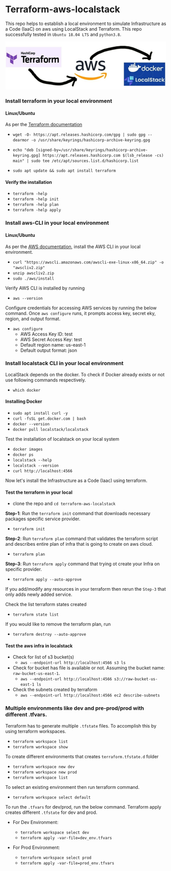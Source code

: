 # Terraform-aws-localstack
This repo helps to establish a local environment to simulate Infrastructure as a Code (IaaC) on aws using LocalStack and Terraform. This repo successfully tested in `Ubuntu 18.04 LTS` and `python3.8`.

![aws-infra-using-terraform-localstack](./images/1.jpeg)


### Install terraform in your local environment
#### Linux/Ubuntu
As per the [Terraform documentation](https://developer.hashicorp.com/terraform/downloads) 

- `wget -O- https://apt.releases.hashicorp.com/gpg | sudo gpg --dearmor -o /usr/share/keyrings/hashicorp-archive-keyring.gpg`

- `echo "deb [signed-by=/usr/share/keyrings/hashicorp-archive-keyring.gpg] https://apt.releases.hashicorp.com $(lsb_release -cs) main" | sudo tee /etc/apt/sources.list.d/hashicorp.list`

- `sudo apt update && sudo apt install terraform`

#### Verify the installation
- `terraform -help`
- `terraform -help init`
- `terraform -help plan`
- `terraform -help apply`

### Install aws-CLI in your local environment
#### Linux/Ubuntu
As per the [AWS documentation](https://docs.aws.amazon.com/cli/latest/userguide/getting-started-install.html), install the AWS CLI in your local environment.

- `curl "https://awscli.amazonaws.com/awscli-exe-linux-x86_64.zip" -o "awscliv2.zip"`
- `unzip awscliv2.zip`
- `sudo ./aws/install`

Verify AWS CLI is installed by running
- `aws --version`

Configure credentials for accessing AWS services by running the below command. Once `aws configure` runs, it prompts access key, secret eky, region, and output format. 
- `aws configure`
    - AWS Access Key ID: test
    - AWS Secret Access Key: test
    - Default region name: us-east-1
    - Default output format: json
 
### Install localstack CLI in your local environment
LocalStack depends on the docker. To check if Docker already exists or not use following commands respectively.

- `which docker` 

#### Installing Docker 
- `sudo apt install curl -y`
- `curl -fsSL get.docker.com | bash`
- `docker --version`
- `docker pull localstack/localstack`

Test the installation of localstack on your local system

- `docker images`
- `docker ps`
- `localstack --help`
- `localstack --version`
- `curl http://localhost:4566`


Now let's install the Infrastructure as a Code (Iaac) using terraform.

#### Test the terraform in your local
- clone the repo and ```cd terraform-aws-localstack```

**Step-1**: Run the `terraform init` command that downloads necessary packages specific service provider.
- `terraform init`

**Step-2**: Run `terraform plan` command that validates the terraform script and describes entire plan of infra that is going to create on aws cloud.   
- `terraform plan` 

**Step-3**: Run `terraform apply` command that trying ot create your Infra on specific provider.
- `terraform apply --auto-approve`

If you add/modify any resources in your terraform then rerun the `Step-3` that only adds newly added service.


Check the list terraform states created
- `terraform state list`

If you would like to remove the terraform plan, run
- `terraform destroy --auto-approve`

#### Test the aws infra in localstack 

- Check for list of s3 bucket(s)
    - `aws --endpoint-url http://localhost:4566 s3 ls`
- Check for bucket has file is available or not. Assuming the bucket name: `raw-bucket-us-east-1`.
    - `aws --endpoint-url http://localhost:4566 s3://raw-bucket-us-east-1 ls`
- Check the subnets created by terraform 
    - `aws --endpoint-url http://localhost:4566 ec2 describe-subnets`


### Multiple environments like dev and pre-prod/prod with different .tfvars. 

Terraform has to generate multiple `.tfstate` files. To accomplish this by using terraform workspaces.
- `terraform workspace list`
- `terraform workspace show`
 
To create different environments that creates `terraform.tfstate.d` folder 
- `terraform workspace new dev`
- `terraform workspace new prod`
- `terraform workspace list`

To select an existing environment then run terraform command.
- `terraform workspace select default`

To run the `.tfvars` for dev/prod, run the below command. Terraform apply creates different `.tfstate` for dev and prod.

- For Dev Environment:
    - `terraform workspace select dev`
    - `terraform apply -var-file=dev_env.tfvars`

- For Prod Environment:
    - `terraform workspace select prod` 
    - `terraform apply -var-file=prod_env.tfvars`
